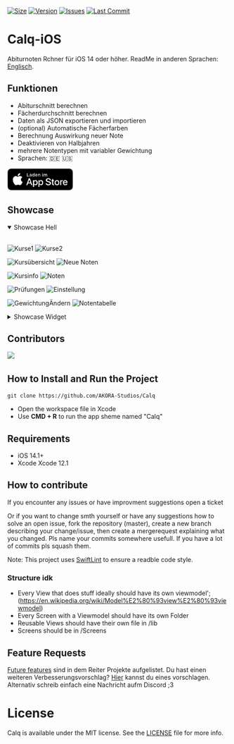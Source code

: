 [![Size](https://img.shields.io/github/repo-size/AKORA-Studios/Calq?color=428FE3&label=SIZE&style=for-the-badge)](https://apps.apple.com/tt/app/calq-abiturnoten/id1605925893?uo=2)
[![Version](https://img.shields.io/github/v/release/AKORA-Studios/Calq?color=428FE3&label=Version&style=for-the-badge)](https://apps.apple.com/tt/app/calq-abiturnoten/id1605925893?uo=2)
[![Issues](https://img.shields.io/github/issues/AKORA-Studios/Calq?color=428FE3&label=Issues&style=for-the-badge)](https://apps.apple.com/tt/app/calq-abiturnoten/id1605925893?uo=2)
[![Last Commit](https://img.shields.io/github/last-commit/AKORA-Studios/Calq/master?color=428FE3&label=lastcommit&style=for-the-badge)](https://apps.apple.com/tt/app/calq-abiturnoten/id1605925893?uo=2)

# Calq-iOS

Abiturnoten Rchner für iOS 14 oder höher.
ReadMe in anderen Sprachen: [Englisch](https://github.com/AKORA-Studios/Calq/blob/master/README.en.md).

## Funktionen

- Abiturschnitt berechnen
- Fächerdurchschnitt berechnen
- Daten als JSON exportieren und importieren
- (optional) Automatische Fächerfarben
- Berechnung Auswirkung neuer Note
- Deaktivieren von Halbjahren
- mehrere Notentypen mit variabler Gewichtung
- Sprachen: 🇩🇪 🇺🇸

[<img src="images/appstoreImage.svg" height="50">](https://apps.apple.com/tt/app/calq-abiturnoten/id1605925893?uo=2)
<br>

## Showcase

<details open>
<summary>Showcase Hell</summary>
<br>
  
![Kurse1](https://media.discordapp.net/attachments/867129329363976212/1181642309104844810/simulator_screenshot_B6BA853F-6491-4845-9200-9009F0B4CD6C.png?ex=6581cd28&is=656f5828&hm=045cbfe5428f477e23daab9157afd518bdfc665b2d35429f1194acfb0a38f20b&=&format=webp&quality=lossless&?width=310&height=670)
![Kurse2](https://media.discordapp.net/attachments/867129329363976212/1181642330911031377/simulator_screenshot_63871C5F-A121-4611-AE6E-96041F30A27B.png?ex=6581cd2d&is=656f582d&hm=14ad2f0ce8c0defe2dc3a3d4b4c7e24f724473b81f93cfff22a4f36ced58d813&=&format=webp&quality=lossless&?width=310&height=670)

![Kursübersicht](https://media.discordapp.net/attachments/867129329363976212/1075423170997260389/Simulator_Screen_Shot_iPhone_14_Pro_2023_02_15_at_06_12_50.png?width=309&height=669)
![Neue Noten](https://media.discordapp.net/attachments/867129329363976212/1185625349883695425/simulator_screenshot_9E0DDEB3-539C-4336-8228-02A1E4CDE39C.png?ex=65904aa7&is=657dd5a7&hm=321eae8af87f0df66363aa3d86fdb737ab8e0faed0b5f340df0d11802aa71287&=&format=webp&quality=lossless&width=309&height=669)

![Kursinfo](https://media.discordapp.net/attachments/867129329363976212/1185625316522217663/simulator_screenshot_7688191C-43EB-4DE8-8C93-373E4EA3E6A3.png?ex=65904a9f&is=657dd59f&hm=2aa41ecc750d7882846d66f12fec8815f3d1fb8e04553b523a0a35f96e3dd889&=&format=webp&quality=lossless&width=309&height=669)
![Noten](https://media.discordapp.net/attachments/867129329363976212/1075423173002149948/Simulator_Screen_Shot_iPhone_14_Pro_2023_02_15_at_06_11_17.png?width=309&height=669)

![Prüfungen](https://media.discordapp.net/attachments/867129329363976212/1181642395721408612/simulator_screenshot_C9AA268D-D384-47C0-8D81-8545897A8754.png?ex=6581cd3c&is=656f583c&hm=d79e33e2484582570f520ea72a60a6bfc1d71e52c6f9d32c887139edd83253f6&=&format=webp&quality=lossless&width=309&height=669)
![Einstellung](https://media.discordapp.net/attachments/867129329363976212/1152266563207041085/simulator_screenshot_AB5F2062-7062-4D30-B422-A1D7F5878590.png?width=309&height=669)

![GewichtungÄndern](https://media.discordapp.net/attachments/867129329363976212/1110268846188806204/Simulator_Screenshot_-_iPhone_14_-_2023-05-22_at_20.10.43.png?width=310&height=670)
![Notentabelle](https://media.discordapp.net/attachments/867129329363976212/1121754360695771186/gradetable.png?width=310&height=670)

</details>

<details closed>
<summary>Showcase Widget</summary>
<br>
  
![Dunkel](https://media.discordapp.net/attachments/867129329363976212/1181642252322349127/simulator_screenshot_258061BB-4D4E-4102-8B4C-40A1F0A69AF5.png?ex=6581cd1a&is=656f581a&hm=6351cb115653b16e1839ca35e3045c0f30245033c18df4ff20f5d434ffe2394e&=&format=webp&quality=lossless&width=420&height=909)
![Hell](https://media.discordapp.net/attachments/867129329363976212/1181642278633209966/simulator_screenshot_4EFA0332-3EBE-41F3-8C92-A8FAEEA1FE2E.png?ex=6581cd21&is=656f5821&hm=54f0461100a743a8d5ec8fc1a69f9f0c561b7f6679af6b6dfbda5c48d7090f3e&=&format=webp&quality=lossless&width=420&height=909)
</details
<br>

## Contributors

<a href = "https://github.com/AKORA-Studios/Calq/graphs/contributors">
  <img src = "https://contrib.rocks/image?repo=AKORA-Studios/Calq"/>
</a>

## How to Install and Run the Project

```
git clone https://github.com/AKORA-Studios/Calq
```

- Open the workspace file in Xcode
- Use **CMD + R** to run the app sheme named "Calq"

## Requirements

- iOS 14.1+
- Xcode Xcode 12.1

## How to contribute

If you encounter any issues or have improvment suggestions open a ticket

Or if you want to change smth yourself or have any suggestions how to solve an open issue, fork the repository (master), create a new branch describing your change/issue, then create a mergerequest explaining what you changed. Pls name your commits somewhere usefull. If you have a lot of commits pls squash them.

Note: This project uses [SwiftLint](https://github.com/realm/SwiftLint) to ensure a readble code style.

### Structure idk

- Every View that does stuff ideally should have its own viewmodel'; (https://en.wikipedia.org/wiki/Model%E2%80%93view%E2%80%93viewmodel)
- Every Screen with a Viewmodel should have its own Folder
- Reusable Views should have their own file in /lib
- Screens should be in /Screens

## Feature Requests

[Future features](https://github.com/AKORA-Studios/Calq/projects2) sind in dem Reiter Projekte aufgelistet. Du hast einen weiteren Verbesserungsvorschlag? [Hier](https://github.com/AKORA-Studios/Calq/issues) kannst du eines vorschlagen.
Alternativ schreib einfach eine Nachricht aufm Discord ;3

# License

Calq is available under the MIT license. See the [LICENSE](https://github.com/AKORA-Studios/Calq-iOS/blob/main/LICENSE) file for more info.
